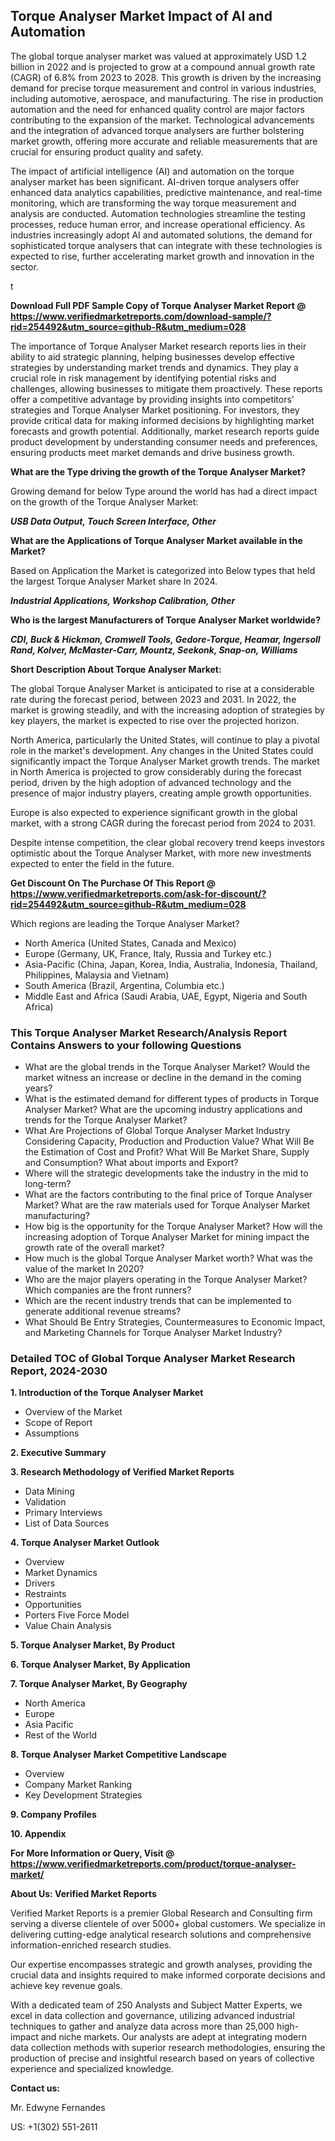 <h2>Torque Analyser Market Impact of AI and Automation</h2><p>The global torque analyser market was valued at approximately USD 1.2 billion in 2022 and is projected to grow at a compound annual growth rate (CAGR) of 6.8% from 2023 to 2028. This growth is driven by the increasing demand for precise torque measurement and control in various industries, including automotive, aerospace, and manufacturing. The rise in production automation and the need for enhanced quality control are major factors contributing to the expansion of the market. Technological advancements and the integration of advanced torque analysers are further bolstering market growth, offering more accurate and reliable measurements that are crucial for ensuring product quality and safety.</p><p>The impact of artificial intelligence (AI) and automation on the torque analyser market has been significant. AI-driven torque analysers offer enhanced data analytics capabilities, predictive maintenance, and real-time monitoring, which are transforming the way torque measurement and analysis are conducted. Automation technologies streamline the testing processes, reduce human error, and increase operational efficiency. As industries increasingly adopt AI and automated solutions, the demand for sophisticated torque analysers that can integrate with these technologies is expected to rise, further accelerating market growth and innovation in the sector.</p>t</p><p id="" class=""><strong>Download Full PDF Sample Copy of Torque Analyser Market Report @ <a href="https://www.verifiedmarketreports.com/download-sample/?rid=254492&utm_source=github-R&utm_medium=028" target="_blank">https://www.verifiedmarketreports.com/download-sample/?rid=254492&utm_source=github-R&utm_medium=028</a></strong></p><p>The importance of&nbsp;Torque Analyser Market research reports lies in their ability to aid strategic planning, helping businesses develop effective strategies by understanding market trends and dynamics. They play a crucial role in risk management by identifying potential risks and challenges, allowing businesses to mitigate them proactively. These reports offer a competitive advantage by providing insights into competitors' strategies and Torque Analyser Market positioning. For investors, they provide critical data for making informed decisions by highlighting market forecasts and growth potential. Additionally, market research reports guide product development by understanding consumer needs and preferences, ensuring products meet market demands and drive business growth.</p><p><strong>What are the&nbsp;Type driving the growth of the Torque Analyser Market?</strong></p><p id="" class="">Growing demand for below Type around the world has had a direct impact on the growth of the Torque Analyser Market:</p><em><strong>USB Data Output, Touch Screen Interface, Other</strong></em></p><strong>What are the&nbsp;Applications&nbsp;of Torque Analyser Market available in the Market?</strong></p><p id="" class="">Based on Application the Market is categorized into Below types that held the largest Torque Analyser Market share In 2024.</p><em><strong>Industrial Applications, Workshop Calibration, Other</strong></em></p><strong>Who is the largest Manufacturers of Torque Analyser Market worldwide?</strong></p><p><em><strong>CDI, Buck & Hickman, Cromwell Tools, Gedore-Torque, Heamar, Ingersoll Rand, Kolver, McMaster-Carr, Mountz, Seekonk, Snap-on, Williams</strong></em></p><p id="" class=""><strong>Short Description About Torque Analyser Market:</strong></p><p>The global Torque Analyser Market is anticipated to rise at a considerable rate during the forecast period, between 2023 and 2031. In 2022, the market is growing steadily, and with the increasing adoption of strategies by key players, the market is expected to rise over the projected horizon.</p><p>North America, particularly the United States, will continue to play a pivotal role in the market's development. Any changes in the United States could significantly impact the Torque Analyser Market growth trends. The market in North America is projected to grow considerably during the forecast period, driven by the high adoption of advanced technology and the presence of major industry players, creating ample growth opportunities.</p><p>Europe is also expected to experience significant growth in the global market, with a strong CAGR during the forecast period from 2024 to 2031.</p><p>Despite intense competition, the clear global recovery trend keeps investors optimistic about the Torque Analyser Market, with more new investments expected to enter the field in the future.</p><p id="" class=""><strong>Get Discount On The Purchase Of This Report @ <a href="https://www.verifiedmarketreports.com/ask-for-discount/?rid=254492&utm_source=github-R&utm_medium=028" target="_blank">https://www.verifiedmarketreports.com/ask-for-discount/?rid=254492&utm_source=github-R&utm_medium=028</a></strong></p>Which regions are leading the Torque Analyser Market?</p><ul><li>North America (United States, Canada and Mexico)</li><li>Europe (Germany, UK, France, Italy, Russia and Turkey etc.)</li><li>Asia-Pacific (China, Japan, Korea, India, Australia, Indonesia, Thailand, Philippines, Malaysia and Vietnam)</li><li>South America (Brazil, Argentina, Columbia etc.)</li><li>Middle East and Africa (Saudi Arabia, UAE, Egypt, Nigeria and South Africa)</li></ul><h3 id="" class="">This Torque Analyser Market Research/Analysis Report Contains Answers to your following Questions</h3><ul><li>What are the global trends in the Torque Analyser Market? Would the market witness an increase or decline in the demand in the coming years?</li><li>What is the estimated demand for different types of products in Torque Analyser Market? What are the upcoming industry applications and trends for the Torque Analyser Market?</li><li>What Are Projections of Global Torque Analyser Market Industry Considering Capacity, Production and Production Value? What Will Be the Estimation of Cost and Profit? What Will Be Market Share, Supply and Consumption? What about imports and Export?</li><li>Where will the strategic developments take the industry in the mid to long-term?</li><li>What are the factors contributing to the final price of Torque Analyser Market? What are the raw materials used for Torque Analyser Market manufacturing?</li><li>How big is the opportunity for the Torque Analyser Market? How will the increasing adoption of Torque Analyser Market for mining impact the growth rate of the overall market?</li><li>How much is the global Torque Analyser Market worth? What was the value of the market In 2020?</li><li>Who are the major players operating in the Torque Analyser Market? Which companies are the front runners?</li><li>Which are the recent industry trends that can be implemented to generate additional revenue streams?</li><li>What Should Be Entry Strategies, Countermeasures to Economic Impact, and Marketing Channels for Torque Analyser Market Industry?</li></ul><h3 id="" class="">Detailed TOC of Global Torque Analyser Market Research Report, 2024-2030</h3><p id="" class=""><strong>1. Introduction of the Torque Analyser Market</strong></p><ul><li>Overview of the Market</li><li>Scope of Report</li><li>Assumptions</li></ul><p id="" class=""><strong>2. Executive Summary</strong></p><p id="" class=""><strong>3. Research Methodology of Verified Market Reports</strong></p><ul><li>Data Mining</li><li>Validation</li><li>Primary Interviews</li><li>List of Data Sources</li></ul><p id="" class=""><strong>4. Torque Analyser Market Outlook</strong></p><ul><li>Overview</li><li>Market Dynamics</li><li>Drivers</li><li>Restraints</li><li>Opportunities</li><li>Porters Five Force Model</li><li>Value Chain Analysis</li></ul><p id="" class=""><strong>5. Torque Analyser Market, By Product</strong></p><p id="" class=""><strong>6. Torque Analyser Market, By Application</strong></p><p id="" class=""><strong>7. Torque Analyser Market, By Geography</strong></p><ul><li>North America</li><li>Europe</li><li>Asia Pacific</li><li>Rest of the World</li></ul><p id="" class=""><strong>8. Torque Analyser Market Competitive Landscape</strong></p><ul><li>Overview</li><li>Company Market Ranking</li><li>Key Development Strategies</li></ul><p id="" class=""><strong>9. Company Profiles</strong></p><p id="" class=""><strong>10. Appendix</strong></p><p id="" class=""><strong>For More Information or Query, Visit @ <a href="https://www.verifiedmarketreports.com/product/torque-analyser-market/" target="_blank">https://www.verifiedmarketreports.com/product/torque-analyser-market/</a></strong></p><p id="" class=""><strong>About Us: Verified Market Reports</strong></p><p id="" class="">Verified Market Reports is a premier Global Research and Consulting firm serving a diverse clientele of over 5000+ global customers. We specialize in delivering cutting-edge analytical research solutions and comprehensive information-enriched research studies.</p><p id="" class="">Our expertise encompasses strategic and growth analyses, providing the crucial data and insights required to make informed corporate decisions and achieve key revenue goals.</p><p id="" class="">With a dedicated team of 250 Analysts and Subject Matter Experts, we excel in data collection and governance, utilizing advanced industrial techniques to gather and analyze data across more than 25,000 high-impact and niche markets. Our analysts are adept at integrating modern data collection methods with superior research methodologies, ensuring the production of precise and insightful research based on years of collective experience and specialized knowledge.</p><p id="" class=""><strong>Contact us:</strong></p><p id="" class="">Mr. Edwyne Fernandes</p><p id="" class="">US: +1(302) 551-2611</p>